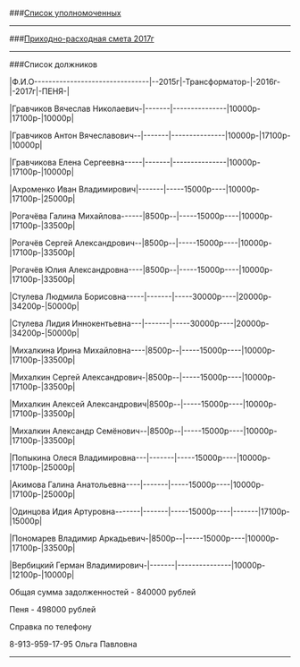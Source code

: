 ###[Список уполномоченных](../doc/NEW2.txt)

---

###[Приходно-расходная смета 2017г](../doc/NEW3.txt)

---

###Список должников

|Ф.И.О--------------------------------|--2015г|-Трансформатор-|-2016г-|-2017г|-ПЕНЯ-|

|Гравчиков Вячеслав Николаевич-|-------|---------------|10000p-|17100p-|10000p|

|Гравчиков Антон Вячеславович--|-------|---------------|10000p-|17100p-|10000p|

|Гравчикова Елена Сергеевна-----|-------|---------------|10000p-|17100p-|10000p|

|Ахроменко Иван Владимирович|-------|-----15000p----|10000p-|17100p-|25000p|

|Рогачёва Галина Михайлова------|8500p--|-----15000p----|10000p-|17100p-|33500p|

|Рогачёв Сергей Александрович--|8500p--|-----15000p----|10000p-|17100p-|33500p|

|Рогачёв Юлия Александровна----|8500p--|-----15000p----|10000p-|17100p-|33500p|

|Стулева Людмила Борисовна-----|-------|-----30000p----|20000p-|34200p-|50000p|

|Стулева Лидия Иннокентьевна---|-------|-----30000p----|20000p-|34200p-|50000p|

|Михалкина Ирина Михайловна----|8500p--|-----15000p----|10000p-|17100p-|33500p|

|Михалкин Сергей Александрович-|8500p--|-----15000p----|10000p-|17100p-|33500p|

|Михалкин Алексей Александрович|8500p--|-----15000p----|10000p-|17100p-|33500p|

|Михалкин Александр Семёнович--|8500p--|-----15000p----|10000p-|17100p-|33500p|

|Попыкина Олеся Владимировна---|-------|-----15000p----|10000p-|17100p-|25000p|

|Акимова Галина Анатольевна----|-------|-----15000p----|10000p-|17100p-|25000p|

|Одинцова Идия Артуровна-------|-------|-----15000p----|-------|17100p-|15000p|

|Пономарев Владимир Аркадьевич-|8500p--|-----15000p----|10000p-|17100p-|33500p|

|Вербицкий Герман Владимирович-|-------|---------------|10000p-|12100p-|10000p|

Общая сумма задолженностей - 840000 рублей

Пеня - 498000 рублей

Справка по телефону

8-913-959-17-95 Ольга Павловна

---
